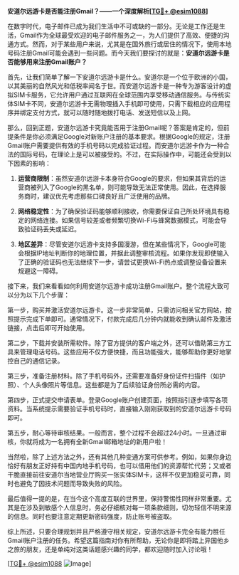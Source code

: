 **安道尔远游卡是否能注册Gmail？——一个深度解析[[TG💪+ @esim1088](https://t.me/s/esim1088)]**

在数字时代，电子邮件已成为我们生活中不可或缺的一部分。无论是工作还是生活，Gmail作为全球最受欢迎的电子邮件服务之一，为人们提供了高效、便捷的沟通方式。然而，对于某些用户来说，尤其是在国外旅行或居住的情况下，使用本地号码注册Gmail可能会遇到一些问题。而今天我们要探讨的就是：**安道尔远游卡是否能够用来注册Gmail账户？**

首先，让我们简单了解一下安道尔远游卡是什么。安道尔是一个位于欧洲的小国，以其美丽的自然风光和低税率闻名于世。而安道尔远游卡是一种专为游客设计的虚拟SIM卡服务，它允许用户通过互联网在全球范围内享受移动通信服务。与传统实体SIM卡不同，安道尔远游卡无需物理插入手机即可使用，只需下载相应的应用程序并绑定支付方式，就可以随时随地拨打电话、发送短信以及上网。

那么，回到正题，安道尔远游卡究竟能否用于注册Gmail呢？答案是肯定的，但前提条件是你必须满足Google对新账户注册的基本要求。根据Google的规定，注册Gmail账户需要提供有效的手机号码以完成验证过程。而安道尔远游卡作为一种合法的国际号码，在理论上是可以被接受的。不过，在实际操作中，可能还会受到以下因素的影响：

1. **运营商限制**：虽然安道尔远游卡本身符合Google的要求，但如果其背后的运营商被列入了Google的黑名单，则可能导致无法正常使用。因此，在选择服务商时，建议优先考虑那些口碑良好且广泛使用的品牌。
   
2. **网络稳定性**：为了确保验证码能够顺利接收，你需要保证自己所处环境具有稳定的网络连接。如果信号较差或者频繁切换Wi-Fi与蜂窝数据模式，可能会导致验证码丢失或延迟。
   
3. **地区差异**：尽管安道尔远游卡支持多国漫游，但在某些情况下，Google可能会根据IP地址判断你的地理位置，并据此调整审核流程。如果你发现即使输入了正确的验证码也无法继续下一步，请尝试更换Wi-Fi热点或调整设备设置来规避这一障碍。

接下来，我们来看看如何利用安道尔远游卡成功注册Gmail账户。整个流程大致可以分为以下几个步骤：

第一步，购买并激活安道尔远游卡。这一步非常简单，只需访问相关官方网站，按照提示完成下单即可。通常情况下，付款完成后几分钟内就能收到确认邮件及激活链接，点击后即可开始使用。

第二步，下载并安装所需软件。除了官方提供的客户端之外，还可以借助第三方工具来管理电话号码。这些应用不仅方便快捷，而且功能强大，能够帮助你更好地掌控自己的通信记录。

第三步，准备注册材料。除了手机号码外，还需要准备好身份证件扫描件（如护照）、个人头像照片等信息。这些都是为了后续验证身份所必需的内容。

第四步，正式提交申请表单。登录Google账户创建页面，按照指引逐步填写各项资料。当系统提示需要验证手机号码时，直接输入刚刚获取到的安道尔远游卡号码即可。

第五步，耐心等待审核结果。一般而言，整个过程不会超过24小时。一旦通过审核，你就将成为一名拥有全新Gmail邮箱地址的新用户啦！

当然啦，除了上述方法之外，还有其他几种变通方案可供参考。例如，如果你身边恰好有朋友正好持有中国内地手机号码，也可以借用他们的资源帮忙代劳；又或者干脆直接前往安道尔当地营业厅购买一张实体SIM卡，这样不仅更加稳妥可靠，同时也避免了因技术问题而导致失败的风险。

最后值得一提的是，在当今这个高度互联的世界里，保持警惕性同样非常重要。尤其是在涉及到敏感个人信息时，务必仔细核对每一项条款细则，切勿轻信不明来源的信息。同时也要注意定期更新密码强度，防止账号被盗取。

综上所述，只要合理规划并且严格遵守相关规定，安道尔远游卡完全有能力胜任Gmail账户注册的任务。希望这篇指南对你有所帮助，无论你是即将踏上异国他乡之旅的朋友，还是单纯对这类话题感兴趣的同学，都欢迎随时加入讨论哦！

[[TG💪+ @esim1088](https://t.me/s/esim1088) ![Image](https://i.postimg.cc/4NQfJmqS/Snipaste-2025-05-13-00-14-12.png)]